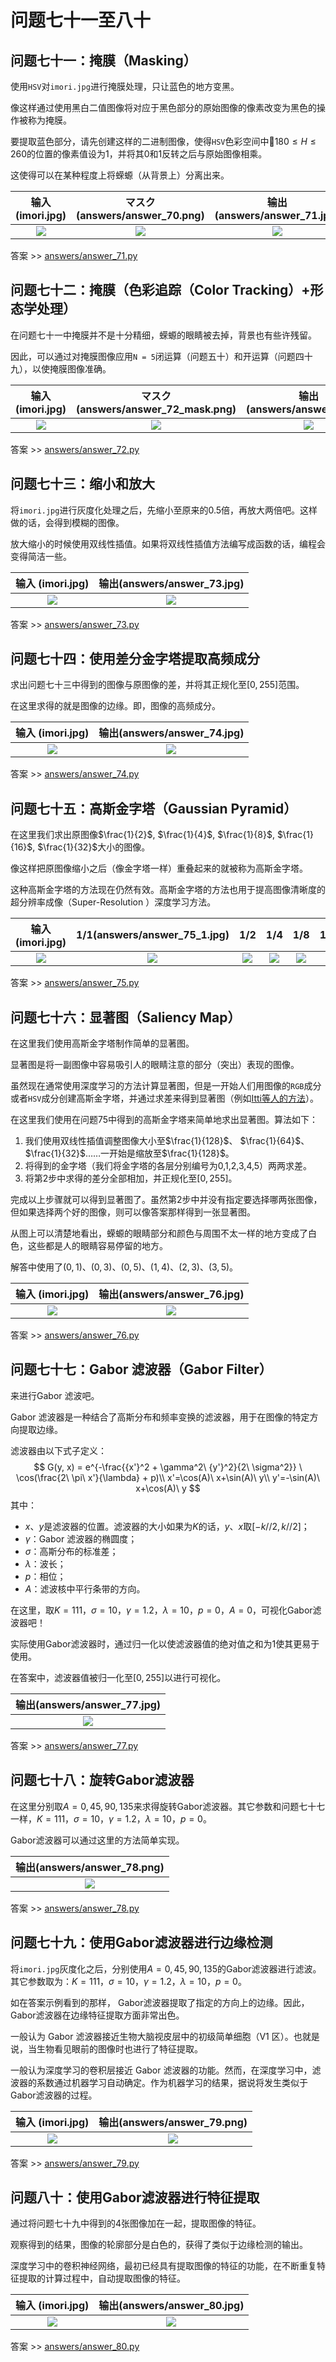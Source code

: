 # 问题七十一至八十

## 问题七十一：掩膜（Masking）

使用`HSV`对`imori.jpg`进行掩膜处理，只让蓝色的地方变黑。

像这样通过使用黑白二值图像将对应于黑色部分的原始图像的像素改变为黑色的操作被称为掩膜。

要提取蓝色部分，请先创建这样的二进制图像，使得`HSV`色彩空间中$180\leq H\leq 260$的位置的像素值设为1，并将其0和1反转之后与原始图像相乘。

这使得可以在某种程度上将蝾螈（从背景上）分离出来。

| 输入 (imori.jpg) | マスク(answers/answer_70.png) | 输出(answers/answer_71.jpg) |
| :--------------: | :---------------------------: | :-------------------------: |
|  ![](imori.jpg)  |  ![](answers/answer_70.png)   | ![](answers/answer_71.jpg)  |

答案 >> [answers/answer_71.py](answers/answer_71.py)

## 问题七十二：掩膜（色彩追踪（Color Tracking）+形态学处理）

在问题七十一中掩膜并不是十分精细，蝾螈的眼睛被去掉，背景也有些许残留。

因此，可以通过对掩膜图像应用`N = 5`闭运算（问题五十）和开运算（问题四十九），以使掩膜图像准确。

| 输入 (imori.jpg) | マスク(answers/answer_72_mask.png) | 输出(answers/answer_72.jpg) |
| :--------------: | :--------------------------------: | :-------------------------: |
|  ![](imori.jpg)  |  ![](answers/answer_72_mask.png)   | ![](answers/answer_72.jpg)  |

答案 >> [answers/answer_72.py](answers/answer_72.py)

## 问题七十三：缩小和放大

将`imori.jpg`进行灰度化处理之后，先缩小至原来的$0.5$倍，再放大两倍吧。这样做的话，会得到模糊的图像。

放大缩小的时候使用双线性插值。如果将双线性插值方法编写成函数的话，编程会变得简洁一些。

| 输入 (imori.jpg) | 输出(answers/answer_73.jpg) |
| :--------------: | :-------------------------: |
|  ![](imori.jpg)  | ![](answers/answer_73.jpg)  |

答案 >> [answers/answer_73.py](answers/answer_73.py)

## 问题七十四：使用差分金字塔提取高频成分

求出问题七十三中得到的图像与原图像的差，并将其正规化至$[0,255]$​范围。

在这里求得的就是图像的边缘。即，图像的高频成分。

| 输入 (imori.jpg) | 输出(answers/answer_74.jpg) |
| :--------------: | :-------------------------: |
|  ![](imori.jpg)  | ![](answers/answer_74.jpg)  |

答案 >> [answers/answer_74.py](answers/answer_74.py)

## 问题七十五：高斯金字塔（Gaussian Pyramid）

在这里我们求出原图像$\frac{1}{2}$, $\frac{1}{4}$, $\frac{1}{8}$, $\frac{1}{16}$, $\frac{1}{32}$大小的图像。

像这样把原图像缩小之后（像金字塔一样）重叠起来的就被称为高斯金字塔。

这种高斯金字塔的方法现在仍然有效。高斯金字塔的方法也用于提高图像清晰度的超分辨率成像（Super-Resolution ）深度学习方法。

| 输入 (imori.jpg) | 1/1(answers/answer_75_1.jpg) |             1/2              |             1/4              |             1/8              |             1/16              |             1/32              |
| :--------------: | :--------------------------: | :--------------------------: | :--------------------------: | :--------------------------: | :---------------------------: | :---------------------------: |
|  ![](imori.jpg)  | ![](answers/answer_75_1.jpg) | ![](answers/answer_75_2.jpg) | ![](answers/answer_75_4.jpg) | ![](answers/answer_75_8.jpg) | ![](answers/answer_75_16.jpg) | ![](answers/answer_75_32.jpg) |

答案 >> [answers/answer_75.py](answers/answer_75.py)

## 问题七十六：显著图（Saliency Map）

在这里我们使用高斯金字塔制作简单的显著图。

显著图是将一副图像中容易吸引人的眼睛注意的部分（突出）表现的图像。

虽然现在通常使用深度学习的方法计算显著图，但是一开始人们用图像的`RGB`成分或者`HSV`成分创建高斯金字塔，并通过求差来得到显著图（例如[Itti等人的方法](http://ilab.usc.edu/publications/doc/IttiKoch00vr.pdf)）。

在这里我们使用在问题75中得到的高斯金字塔来简单地求出显著图。算法如下：

1. 我们使用双线性插值调整图像大小至$\frac{1}{128}$、 $\frac{1}{64}$、$\frac{1}{32}$……一开始是缩放至$\frac{1}{128}$。
2. 将得到的金字塔（我们将金字塔的各层分别编号为0,1,2,3,4,5）两两求差。
3. 将第2步中求得的差分全部相加，并正规化至$[0,255]$。

完成以上步骤就可以得到显著图了。虽然第2步中并没有指定要选择哪两张图像，但如果选择两个好的图像，则可以像答案那样得到一张显著图。

从图上可以清楚地看出，蝾螈的眼睛部分和颜色与周围不太一样的地方变成了白色，这些都是人的眼睛容易停留的地方。

解答中使用了$(0,1)$、$(0,3)$、$(0,5)$、$(1,4)$、$(2,3)$、$(3,5)$。

| 输入 (imori.jpg) | 输出(answers/answer_76.jpg) |
| :--------------: | :-------------------------: |
|  ![](imori.jpg)  | ![](answers/answer_76.jpg)  |

答案 >> [answers/answer_76.py](answers/answer_76.py)


## 问题七十七：Gabor 滤波器（Gabor Filter）

来进行Gabor 滤波吧。

Gabor 滤波器是一种结合了高斯分布和频率变换的滤波器，用于在图像的特定方向提取边缘。

滤波器由以下式子定义：
$$
G(y, x) = e^{-\frac{{x'}^2 + \gamma^2\ {y'}^2}{2\  \sigma^2}} \  \cos(\frac{2\ \pi\ x'}{\lambda} + p)\\
x'=\cos(A)\  x+\sin(A)\  y\\
y'=-\sin(A)\  x+\cos(A)\  y
$$
其中：

* $x$、$y$是滤波器的位置。滤波器的大小如果为$K$的话，$y$、$x$取$[-k//2,k//2]$；
* $\gamma$：Gabor 滤波器的椭圆度；
* $\sigma$：高斯分布的标准差；
* $\lambda$：波长；
* $p$：相位；
* $A$：滤波核中平行条带的方向。

在这里，取$K=111$，$\sigma=10$，$\gamma = 1.2$，$\lambda =10$，$p=0$，$A=0$，可视化Gabor滤波器吧！

实际使用Gabor滤波器时，通过归一化以使滤波器值的绝对值之和为1​使其更易于使用。

在答案中，滤波器值被归一化至$[0,255]$以进行可视化。

|输出(answers/answer_77.jpg)|
|:---:|
|![](answers/answer_77.jpg)|

答案 >> [answers/answer_77.py](answers/answer_77.py)

## 问题七十八：旋转Gabor滤波器

在这里分别取$A=0,45,90,135$来求得旋转Gabor滤波器。其它参数和问题七十七一样，$K=111$，$\sigma=10$，$\gamma = 1.2$，$\lambda =10$，$p=0$。

Gabor滤波器可以通过这里的方法简单实现。

|输出(answers/answer_78.png)|
|:---:|
|![](answers/answer_78.png)|

答案 >> [answers/answer_78.py](answers/answer_78.py)

## 问题七十九：使用Gabor滤波器进行边缘检测

将`imori.jpg`灰度化之后，分别使用$A=0,45,90,135$的Gabor滤波器进行滤波。其它参数取为：$K=111$，$\sigma=10$，$\gamma = 1.2$，$\lambda =10$，$p=0$。

如在答案示例看到的那样， Gabor滤波器提取了指定的方向上的边缘。因此，Gabor滤波器在边缘特征提取方面非常出色。

一般认为 Gabor 滤波器接近生物大脑视皮层中的初级简单细胞（V1 区）。也就是说，当生物看见眼前的图像时也进行了特征提取。

一般认为深度学习的卷积层接近 Gabor 滤波器的功能。然而，在深度学习中，滤波器的系数通过机器学习自动确定。作为机器学习的结果，据说将发生类似于Gabor滤波器的过程。

| 输入 (imori.jpg) | 输出(answers/answer_79.png) |
| :--------------: | :-------------------------: |
|  ![](imori.jpg)  | ![](answers/answer_79.png)  |

答案 >> [answers/answer_79.py](answers/answer_79.py)

## 问题八十：使用Gabor滤波器进行特征提取

通过将问题七十九中得到的4张图像加在一起，提取图像的特征。

观察得到的结果，图像的轮廓部分是白色的，获得了类似于边缘检测的输出。

深度学习中的卷积神经网络，最初已经具有提取图像的特征的功能，在不断重复特征提取的计算过程中，自动提取图像的特征。

| 输入 (imori.jpg) | 输出(answers/answer_80.jpg) |
| :--------------: | :-------------------------: |
|  ![](imori.jpg)  | ![](answers/answer_80.jpg)  |

答案 >> [answers/answer_80.py](answers/answer_80.py)
